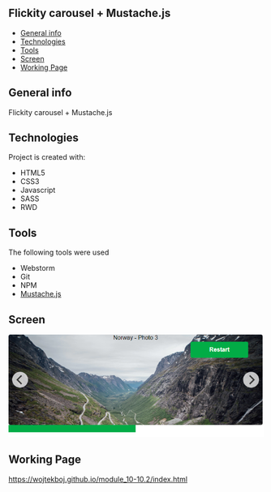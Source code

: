 ## Flickity carousel + Mustache.js
* [General info](#general-info)
* [Technologies](#technologies)
* [Tools](#tools)
* [Screen](#screen)
* [Working Page](#working-page)

## General info
Flickity carousel + Mustache.js

## Technologies
Project is created with:
* HTML5
* CSS3
* Javascript
* SASS
* RWD

## Tools
The following tools were used
* Webstorm
* Git
* NPM
* <a href="https://github.com/janl/mustache.js">Mustache.js</a> 

## Screen 

![Screen](https://github.com/wojtekboj/module_10-10.2/blob/master/images/screencapture.png)

## Working Page
https://wojtekboj.github.io/module_10-10.2/index.html
